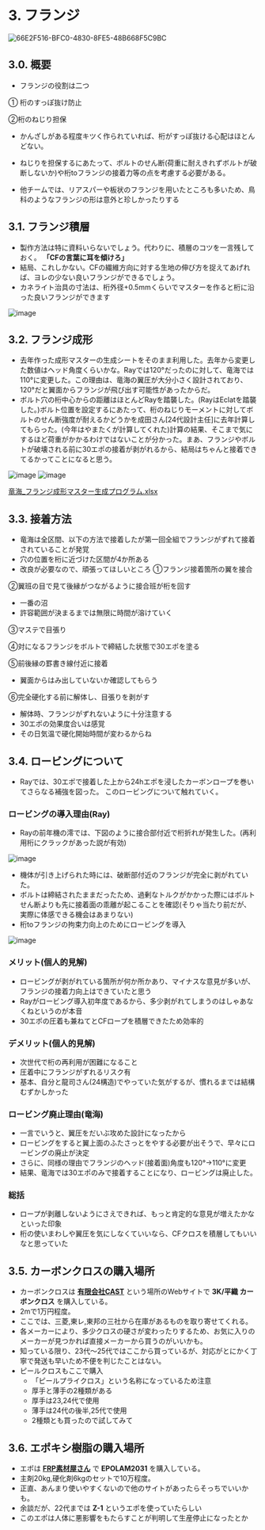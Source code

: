 # 3. フランジ
![66E2F516-BFC0-4830-8FE5-48B668F5C9BC](https://github.com/user-attachments/assets/7325f4c6-503a-4524-8f4f-2c749fb65bb0)

## 3.0. 概要
- フランジの役割は二つ

① 桁のすっぽ抜け防止

②桁のねじり担保

- かんざしがある程度キツく作られていれば、桁がすっぽ抜ける心配はほとんどない。
 
- ねじりを担保するにあたって、ボルトのせん断(荷重に耐えきれずボルトが破断しないか)や桁toフランジの接着力等の点を考慮する必要がある。
 
- 他チームでは、リアスパーや板状のフランジを用いたところも多いため、鳥科のようなフランジの形は意外と珍しかったりする 

## 3.1. フランジ積層
- 製作方法は特に資料いらないでしょう。代わりに、積層のコツを一言残しておく。
**「CFの言葉に耳を傾けろ」**
- 結局、これしかない。CFの繊維方向に対する生地の伸び方を捉えてあげれば、ヨレの少ない良いフランジができるでしょう。
- カネライト治具の寸法は、桁外径+0.5mmくらいでマスターを作ると桁に沿った良いフランジができます

![image](https://github.com/user-attachments/assets/03db3942-3c05-4b64-8f52-327e2934fe84)

## 3.2. フランジ成形
-  去年作った成形マスターの生成シートをそのまま利用した。去年から変更した数値はヘッド角度くらいかな。Rayでは120°だったのに対して、竜海では110°に変更した。この理由は、竜海の翼圧が大分小さく設計されており、120°だと翼面からフランジが飛び出す可能性があったからだ。
- ボルト穴の桁中心からの距離はほとんどRayを踏襲した。(RayはEclatを踏襲した。)ボルト位置を設定するにあたって、桁のねじりモーメントに対してボルトのせん断強度が耐えるかどうかを成田さん[24代設計主任]に去年計算してもらった。(今年はやまたくが計算してくれた)計算の結果、そこまで気にするほど荷重がかかるわけではないことが分かった。まあ、フランジやボルトが破壊される前に30エポの接着が剥がれるから、結局はちゃんと接着できてるかってことになると思う。

![image](https://github.com/user-attachments/assets/cb314185-0f06-4f50-a2c0-e9a07679a861)
![image](https://github.com/user-attachments/assets/77e1d4a9-439d-4030-935b-97a92bfa0712)

[竜海_フランジ成形マスター生成プログラム.xlsx](https://github.com/user-attachments/files/19749396/_.xlsx)

## 3.3. 接着方法
- 竜海は全区間、以下の方法で接着したが第一回全組でフランジがずれて接着されていることが発覚
- 穴の位置を桁に近づけた区間が4か所ある
- 改良が必要なので、頑張ってほしいところ
①フランジ接着箇所の翼を接合

②翼班の目で見て後縁がつながるように接合班が桁を回す
- 一番の沼
- 許容範囲が決まるまでは無限に時間が溶けていく

③マステで目張り

④対になるフランジをボルトで締結した状態で30エポを塗る

⑤前後縁の罫書き線付近に接着
- 翼面からはみ出していないか確認してもらう

⑥完全硬化する前に解体し、目張りを剥がす
- 解体時、フランジがずれないように十分注意する
- 30エポの効果度合いは感覚
- その日気温で硬化開始時間が変わるからね

## 3.4. ロービングについて
- Rayでは、30エポで接着した上から24hエポを浸したカーボンロープを巻いてさらなる補強を図った。
このロービングについて触れていく。
### ロービングの導入理由(Ray)
- Rayの前年機の澪では、下図のように接合部付近で桁折れが発生した。(再利用桁にクラックがあった説が有効)

![image](https://github.com/user-attachments/assets/e490c4f8-d3f3-4aa4-a9f4-6434b29fe18e)

- 機体が引き上げられた時には、破断部付近のフランジが完全に剥がれていた。
- ボルトは締結されたままだったため、過剰なトルクがかかった際にはボルトせん断よりも先に接着面の乖離が起こることを確認(そりゃ当たり前だが、実際に体感できる機会はあまりない)
- 桁toフランジの拘束力向上のためにロービングを導入

![image](https://github.com/user-attachments/assets/66be7a7b-3a61-4864-9d26-0d19b21e103b)

### メリット(個人的見解)
- ロービングが剥がれている箇所が何か所かあり、マイナスな意見が多いが、フランジの接着力向上はできていたと思う
- Rayがロービング導入初年度であるから、多少剥がれてしまうのはしゃあなくねというのが本音
- 30エポの圧着も兼ねてとCFロープを積層できたため効率的
### デメリット(個人的見解)
- 次世代で桁の再利用が困難になること
- 圧着中にフランジがずれるリスク有
- 基本、自分と龍司さん(24構造)でやっていた気がするが、慣れるまでは結構むずかしかった
### ロービング廃止理由(竜海)
- 一言でいうと、翼圧をだいぶ攻めた設計になったから
- ロービングをすると翼上面のふたさっとをやする必要が出そうで、早々にロービングの廃止が決定
- さらに、同様の理由でフランジのヘッド(接着面)角度も120°→110°に変更
- 結果、竜海では30エポのみで接着することになり、ロービングは廃止した。
### 総括
- ロープが剥離しないようにさえできれば、もっと肯定的な意見が増えたかなといった印象
- 桁の使いまわしや翼圧を気にしなくていいなら、CFクロスを積層してもいいなと思っていた

## 3.5. カーボンクロスの購入場所
- カーボンクロスは [**有限会社CAST**](https://shop.lab-cast.com/) という場所のWebサイトで **3K/平織 カーボンクロス** を購入している。
- 2mで1万円程度。
- ここでは、三菱,東レ,東邦の三社から在庫があるものを取り寄せてくれる。
- 各メーカーにより、多少クロスの硬さが変わったりするため、お気に入りのメーカーが見つかれば直接メーカーから買うのがいいかも。
- 知っている限り、23代～25代ではここから買っているが、対応がとにかく丁寧で発送も早いため不便を判じたことはない。
- ピールクロスもここで購入
  - 「ピールプライクロス」という名称になっているため注意
  - 厚手と薄手の2種類がある
  - 厚手は23,24代で使用
  - 薄手は24代の後半,25代で使用
  - 2種類とも買ったので試してみて

## 3.6. エポキシ樹脂の購入場所
- エポは [**FRP素材屋さん**](https://www.frpsozai.com/shopdetail/000000002128/) で **EPOLAM2031** を購入している。
- 主剤20kg,硬化剤6kgのセットで10万程度。
- 正直、あんまり使いやすくないので他のサイトがあったらそっちでいいかも。
- 余談だが、22代までは **Z-1** というエポを使っていたらしい
- このエポは人体に悪影響をもたらすことが判明して生産停止になったとか

